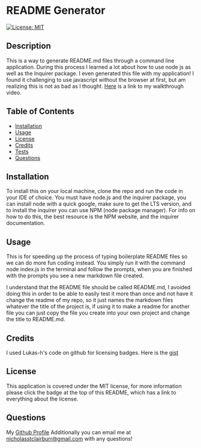 # README Generator
  [![License: MIT](https://img.shields.io/badge/License-MIT-yellow.svg)](https://opensource.org/licenses/MIT)
  ## Description
  This is a way to generate README.md files through a command line application. During this process I learned a lot about how to use node js as well as the Inquirer package. I even generated this file with my application! I found it challenging to use javascript without the browser at first, but am realizing this is not as bad as I thought. [Here](https://youtu.be/YTpBK7kSdDQ) is a link to my walkthrough video. 
  ## Table of Contents
  - [Installation](#installation)
  - [Usage](#usage)
  - [License](#license)
  - [Credits](#credits)
  - [Tests](#tests)
  - [Questions](#questions)
  ## Installation
  To install this on your local machine, clone the repo and run the code in your IDE of choice. You must have node.js and the inquirer package, you can install node with a quick google, make sure to get the LTS version, and to install the inquirer you can use NPM (node package manager). For info on how to do this, the best resource is the NPM website, and the inquirer documentation. 
  ## Usage 
  This is for speeding up the process of typing boilerplate README files so we can do more fun coding instead. You simply run it with the command node index.js in the terminal and follow the prompts, when you are finished with the prompts you see a new markdown file created.

  I understand that the README file should be called README.md, I avoided doing this in order to be able to easily test it more than once and not have it change the readme of my repo, so it just names the markdown files whatever the title of the project is, if using it to make a readme for another file you can just copy the file you create into your own project and change the title to README.md.
  ## Credits
  I used Lukas-h's code on github for licensing badges. Here is the [gist](https://gist.github.com/lukas-h/2a5d00690736b4c3a7ba) 
  ## License
  This application is covered under the MIT license, for more information please click the badge at the top of this README, which has a link to everything about the license.
  ## Questions
  My [Github Profile](https://github.com/itsmenickfromschool)
  Additionally you can email me at <nicholasstclairburr@gmail.com> with any questions!
